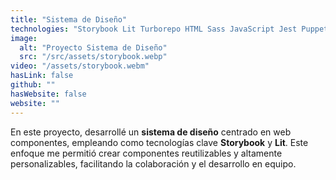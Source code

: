 ```yaml
---
title: "Sistema de Diseño"
technologies: "Storybook Lit Turborepo HTML Sass JavaScript Jest Puppeteer Cucumber"
image:
  alt: "Proyecto Sistema de Diseño"
  src: "/src/assets/storybook.webp"
video: "/assets/storybook.webm"
hasLink: false
github: ""
hasWebsite: false
website: ""
---
```

En este proyecto, desarrollé un **sistema de diseño** centrado en web componentes, empleando como tecnologías clave **Storybook** y **Lit**. Este enfoque me permitió crear componentes reutilizables y altamente personalizables, facilitando la colaboración y el desarrollo en equipo.
